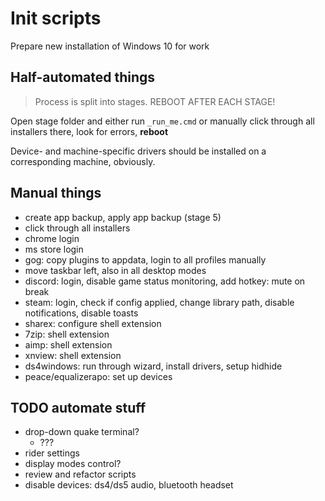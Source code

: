# Init scripts

Prepare new installation of Windows 10 for work

## Half-automated things

> Process is split into stages. REBOOT AFTER EACH STAGE!

Open stage folder and either run `_run_me.cmd` or manually click through all installers there, look for errors, **reboot**

Device- and machine-specific drivers should be installed on a corresponding machine, obviously.

## Manual things

* create app backup, apply app backup (stage 5)
* click through all installers
* chrome login
* ms store login
* gog: copy plugins to appdata, login to all profiles manually
* move taskbar left, also in all desktop modes
* discord: login, disable game status monitoring, add hotkey: mute on break
* steam: login, check if config applied, change library path, disable notifications, disable toasts
* sharex: configure shell extension
* 7zip: shell extension
* aimp: shell extension
* xnview: shell extension
* ds4windows: run through wizard, install drivers, setup hidhide
* peace/equalizerapo: set up devices

## TODO automate stuff

* drop-down quake terminal?
	* ???
* rider settings
* display modes control?
* review and refactor scripts
* disable devices: ds4/ds5 audio, bluetooth headset
